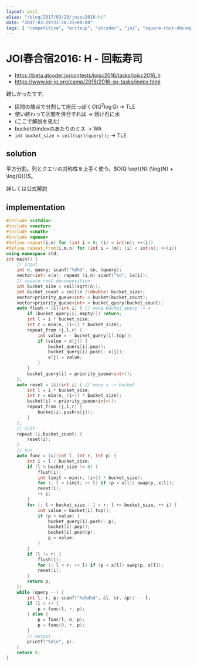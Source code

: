 ```yaml
---
layout: post
alias: "/blog/2017/03/29/joisc2016-h/"
date: "2017-03-29T21:50:31+09:00"
tags: [ "competitive", "writeup", "atcoder", "joi", "square-root-decomposition" ]
---
```


# JOI春合宿2016: H - 回転寿司

-   <https://beta.atcoder.jp/contests/joisc2016/tasks/joisc2016_h>
-   <https://www.ioi-jp.org/camp/2016/2016-sp-tasks/index.html>

難しかったです。

-   区間の端点で分割して座圧っぽく$O(Q^2\log Q)$ $\to$ TLE
-   使い終わって区間を併合すれば $\to$ 焼け石に水
-   (ここで解説を見た)
-   bucketのindexのあたりのミス $\to$ WA
-   `int bucket_size = ceil(sqrt(query));` $\to$ TLE

## solution

平方分割。列とクエリの対称性を上手く使う。$O(Q \sqrt{N} (\log{N} + \log{Q}))$。

詳しくは公式解説

## implementation

``` c++
#include <cstdio>
#include <vector>
#include <cmath>
#include <queue>
#define repeat(i,n) for (int i = 0; (i) < int(n); ++(i))
#define repeat_from(i,m,n) for (int i = (m); (i) < int(n); ++(i))
using namespace std;
int main() {
    // input
    int n, query; scanf("%d%d", &n, &query);
    vector<int> x(n); repeat (i,n) scanf("%d", &x[i]);
    // square root decomposition
    int bucket_size = ceil(sqrt(n));
    int bucket_count = ceil(n /(double) bucket_size);
    vector<priority_queue<int> > bucket(bucket_count);
    vector<priority_queue<int> > bucket_query(bucket_count);
    auto flush = [&](int i) { // move bucket_query -> x
        if (bucket_query[i].empty()) return;
        int l = i * bucket_size;
        int r = min(n, (i+1) * bucket_size);
        repeat_from (j,l,r) {
            int value = - bucket_query[i].top();
            if (value < x[j]) {
                bucket_query[i].pop();
                bucket_query[i].push(- x[j]);
                x[j] = value;
            }
        }
        bucket_query[i] = priority_queue<int>();
    };
    auto reset = [&](int i) { // move x -> bucket
        int l = i * bucket_size;
        int r = min(n, (i+1) * bucket_size);
        bucket[i] = priority_queue<int>();
        repeat_from (j,l,r) {
            bucket[i].push(x[j]);
        }
    };
    // init
    repeat (i,bucket_count) {
        reset(i);
    }
    // run
    auto func = [&](int l, int r, int p) {
        int i = l / bucket_size;
        if (l % bucket_size != 0) {
            flush(i);
            int limit = min(r, (i+1) * bucket_size);
            for (; l < limit; ++ l) if (p < x[l]) swap(p, x[l]);
            reset(i);
            ++ i;
        }
        for (; l + bucket_size - 1 < r; l += bucket_size, ++ i) {
            int value = bucket[i].top();
            if (p < value) {
                bucket_query[i].push(- p);
                bucket[i].pop();
                bucket[i].push(p);
                p = value;
            }
        }
        if (l != r) {
            flush(i);
            for (; l < r; ++ l) if (p < x[l]) swap(p, x[l]);
            reset(i);
        }
        return p;
    };
    while (query --) {
        int l, r, p; scanf("%d%d%d", &l, &r, &p); -- l;
        if (l < r) {
            p = func(l, r, p);
        } else {
            p = func(l, n, p);
            p = func(0, r, p);
        }
        // output
        printf("%d\n", p);
    }
    return 0;
}
```
